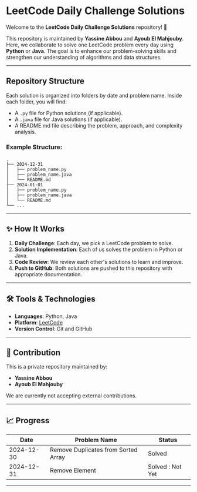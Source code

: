 # LeetCode Daily Challenge Solutions

Welcome to the **LeetCode Daily Challenge Solutions** repository! 🚀

This repository is maintained by **Yassine Abbou** and **Ayoub El Mahjouby**. Here, we collaborate to solve one LeetCode problem every day using **Python** or **Java**. The goal is to enhance our problem-solving skills and strengthen our understanding of algorithms and data structures.

---

## Repository Structure

Each solution is organized into folders by date and problem name. Inside each folder, you will find:
- A `.py` file for Python solutions (if applicable).
- A `.java` file for Java solutions (if applicable).
- A README.md file describing the problem, approach, and complexity analysis.

### Example Structure:
```
.
├── 2024-12-31
│   ├── problem_name.py
│   ├── problem_name.java
│   └── README.md
├── 2024-01-01
│   ├── problem_name.py
│   ├── problem_name.java
│   └── README.md
└── ...
```

---

## ✨ How It Works

1. **Daily Challenge**: Each day, we pick a LeetCode problem to solve.
2. **Solution Implementation**: Each of us solves the problem in Python or Java.
3. **Code Review**: We review each other's solutions to learn and improve.
4. **Push to GitHub**: Both solutions are pushed to this repository with appropriate documentation.

---

## 🛠 Tools & Technologies

- **Languages**: Python, Java
- **Platform**: [LeetCode](https://leetcode.com)
- **Version Control**: Git and GitHub

---

## 🤝 Contribution

This is a private repository maintained by:
- **Yassine Abbou**
- **Ayoub El Mahjouby**

We are currently not accepting external contributions.

---

## 📈 Progress

| Date       | Problem Name          | Status           |
|------------|-----------------------|------------------|
| 2024-12-30 | Remove Duplicates from Sorted Array      | Solved           |
| 2024-12-31 | Remove Element       | Solved : Not Yet |

---